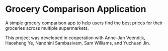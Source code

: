 # Grocery Comparison Application

A simple grocery comparison app to help users find the best prices for their groceries across multiple supermarkets.

This project was developed in cooperation with Anne-Jan Veendijk, Haosheng Ye,  Nandhini Sambasivam, Sam Williams, and Yuchuan Jin.


